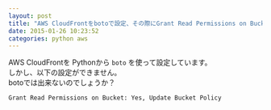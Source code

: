 ```yaml
---
layout: post
title: "AWS CloudFrontをbotoで設定、その際にGrant Read Permissions on Bucket:Yes にしたい"
date: 2015-01-26 10:23:52
categories: python aws
---
```

<p>AWS CloudFrontを Pythonから <code>boto</code> を使って設定しています。<br>
しかし、以下の設定ができません。<br>
botoでは出来ないのでしょうか？</p>

<p><code>Grant Read Permissions on Bucket: Yes, Update Bucket Policy</code></p>
